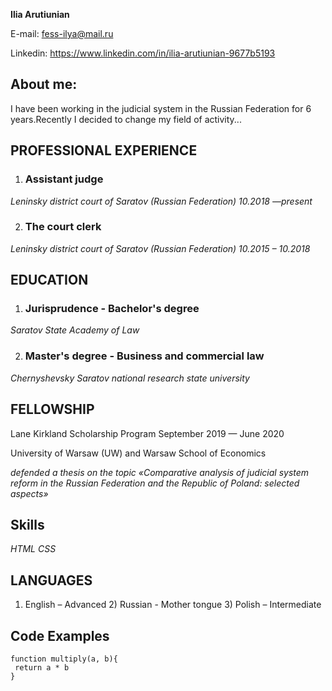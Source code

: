 **Ilia Arutiunian**

E-mail: fess-ilya@mail.ru	

Linkedin: https://www.linkedin.com/in/ilia-arutiunian-9677b5193	


## About me:
I have been working in the judicial system in the Russian Federation for 6 years.Recently I decided to change my field of activity...

##  **PROFESSIONAL EXPERIENCE**
	
1. ### Assistant judge ### 

*Leninsky district court of Saratov (Russian Federation)	10.2018 —present* 


2. ### The court clerk ###

*Leninsky district court of Saratov (Russian Federation)	10.2015 – 10.2018*


##  **EDUCATION**	
	
1. ### Jurisprudence - Bachelor's degree ###	

*Saratov State Academy of Law*	

2. ### Master's degree - Business and commercial law ###	

*Chernyshevsky Saratov national research state university*


##  **FELLOWSHIP**	##

Lane Kirkland Scholarship Program                                                                 September 2019 — June 2020
	
University of Warsaw (UW) and Warsaw School of Economics

*defended a thesis on the topic «Comparative analysis of judicial system reform in the Russian Federation and the Republic of Poland: selected aspects»*

## **Skills** ##
*HTML*
*CSS*


## **LANGUAGES** ##

1)	English – Advanced                   2) Russian - Mother tongue                  3) Polish – Intermediate

## **Code Examples** ##

```
function multiply(a, b){
 return a * b
}
```

